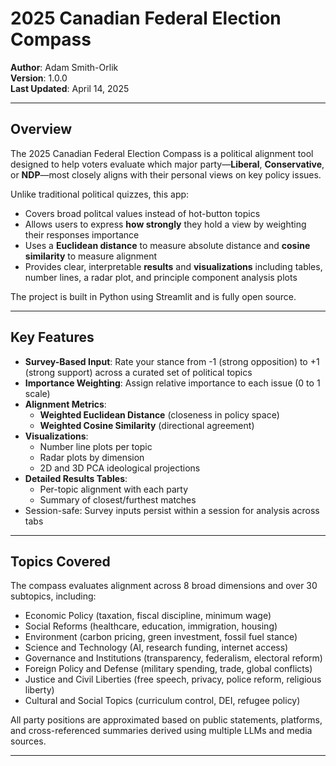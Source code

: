 # 2025 Canadian Federal Election Compass

**Author**: Adam Smith-Orlik  
**Version**: 1.0.0  
**Last Updated**: April 14, 2025

---

## Overview

The 2025 Canadian Federal Election Compass is a political alignment tool designed to help voters evaluate which major party—**Liberal**, **Conservative**, or **NDP**—most closely aligns with their personal views on key policy issues.

Unlike traditional political quizzes, this app:

- Covers broad politcal values instead of hot-button topics
- Allows users to express **how strongly** they hold a view by weighting their responses importance
- Uses a **Euclidean distance** to measure absolute distance and **cosine similarity** to measure alignment
- Provides clear, interpretable **results** and **visualizations** including tables, number lines, a radar plot, and principle component analysis plots

The project is built in Python using Streamlit and is fully open source.

---

## Key Features

- **Survey-Based Input**: Rate your stance from -1 (strong opposition) to +1 (strong support) across a curated set of political topics
- **Importance Weighting**: Assign relative importance to each issue (0 to 1 scale)
- **Alignment Metrics**:
  - **Weighted Euclidean Distance** (closeness in policy space)
  - **Weighted Cosine Similarity** (directional agreement)
- **Visualizations**:
  - Number line plots per topic
  - Radar plots by dimension
  - 2D and 3D PCA ideological projections
- **Detailed Results Tables**:
  - Per-topic alignment with each party
  - Summary of closest/furthest matches
- Session-safe: Survey inputs persist within a session for analysis across tabs

---

## Topics Covered

The compass evaluates alignment across 8 broad dimensions and over 30 subtopics, including:

- Economic Policy (taxation, fiscal discipline, minimum wage)
- Social Reforms (healthcare, education, immigration, housing)
- Environment (carbon pricing, green investment, fossil fuel stance)
- Science and Technology (AI, research funding, internet access)
- Governance and Institutions (transparency, federalism, electoral reform)
- Foreign Policy and Defense (military spending, trade, global conflicts)
- Justice and Civil Liberties (free speech, privacy, police reform, religious liberty)
- Cultural and Social Topics (curriculum control, DEI, refugee policy)

All party positions are approximated based on public statements, platforms, and cross-referenced summaries derived using multiple LLMs and media sources.

---
